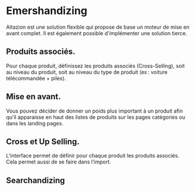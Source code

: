 # Emershandizing 
Altazion est une solution flexible qui propose de base un moteur de mise en avant complet. 
Il est également possible d'implémenter une solution tierce.
 

## Produits associés. 

Pour chaque produit, définissez les produits associés (Cross-Selling), soit au niveau du produit, soit au niveau du type de produit (ex : voiture télécommandée + piles). 

## Mise en avant. 

Vous pouvez décider de donner un poids plus important à un produit afin qu’il apparaisse en haut des listes de produits sur les pages catégories ou dans les landing pages.  

## Cross et Up Selling.

L’interface permet de définir pour chaque produit les produits associés. Cela permet aussi de se faire dans l’import. 

## Searchandizing